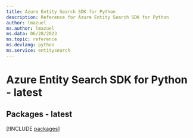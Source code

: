 ```yaml
---
title: Azure Entity Search SDK for Python
description: Reference for Azure Entity Search SDK for Python
author: lmazuel
ms.author: lmazuel
ms.data: 06/28/2023
ms.topic: reference
ms.devlang: python
ms.service: entitysearch
---
```

# Azure Entity Search SDK for Python - latest
## Packages - latest
[!INCLUDE [packages](entity-search-index.md)]